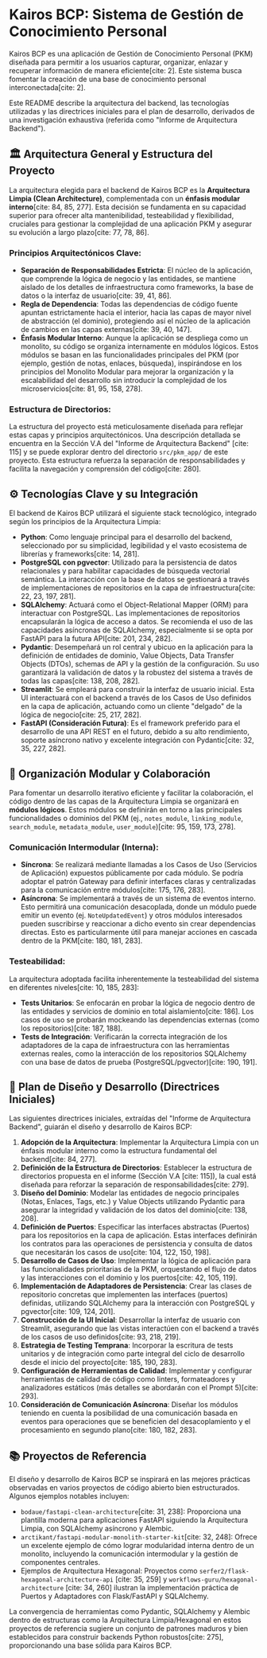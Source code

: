# Kairos BCP: Sistema de Gestión de Conocimiento Personal

Kairos BCP es una aplicación de Gestión de Conocimiento Personal (PKM) diseñada para permitir a los usuarios capturar, organizar, enlazar y recuperar información de manera eficiente[cite: 2]. Este sistema busca fomentar la creación de una base de conocimiento personal interconectada[cite: 2].

Este README describe la arquitectura del backend, las tecnologías utilizadas y las directrices iniciales para el plan de desarrollo, derivados de una investigación exhaustiva (referida como "Informe de Arquitectura Backend").

## 🏛️ Arquitectura General y Estructura del Proyecto

La arquitectura elegida para el backend de Kairos BCP es la **Arquitectura Limpia (Clean Architecture)**, complementada con un **énfasis modular interno**[cite: 84, 85, 277]. Esta decisión se fundamenta en su capacidad superior para ofrecer alta mantenibilidad, testeabilidad y flexibilidad, cruciales para gestionar la complejidad de una aplicación PKM y asegurar su evolución a largo plazo[cite: 77, 78, 86].

### Principios Arquitectónicos Clave:
* **Separación de Responsabilidades Estricta**: El núcleo de la aplicación, que comprende la lógica de negocio y las entidades, se mantiene aislado de los detalles de infraestructura como frameworks, la base de datos o la interfaz de usuario[cite: 39, 41, 86].
* **Regla de Dependencia**: Todas las dependencias de código fuente apuntan estrictamente hacia el interior, hacia las capas de mayor nivel de abstracción (el dominio), protegiendo así el núcleo de la aplicación de cambios en las capas externas[cite: 39, 40, 147].
* **Énfasis Modular Interno**: Aunque la aplicación se despliega como un monolito, su código se organiza internamente en módulos lógicos. Estos módulos se basan en las funcionalidades principales del PKM (por ejemplo, gestión de notas, enlaces, búsqueda), inspirándose en los principios del Monolito Modular para mejorar la organización y la escalabilidad del desarrollo sin introducir la complejidad de los microservicios[cite: 81, 95, 158, 278].

### Estructura de Directorios:
La estructura del proyecto está meticulosamente diseñada para reflejar estas capas y principios arquitectónicos. Una descripción detallada se encuentra en la Sección V.A del "Informe de Arquitectura Backend" [cite: 115] y se puede explorar dentro del directorio `src/pkm_app/` de este proyecto. Esta estructura refuerza la separación de responsabilidades y facilita la navegación y comprensión del código[cite: 280].

## ⚙️ Tecnologías Clave y su Integración

El backend de Kairos BCP utilizará el siguiente stack tecnológico, integrado según los principios de la Arquitectura Limpia:

* **Python**: Como lenguaje principal para el desarrollo del backend, seleccionado por su simplicidad, legibilidad y el vasto ecosistema de librerías y frameworks[cite: 14, 281].
* **PostgreSQL con pgvector**: Utilizado para la persistencia de datos relacionales y para habilitar capacidades de búsqueda vectorial semántica. La interacción con la base de datos se gestionará a través de implementaciones de repositorios en la capa de infraestructura[cite: 22, 23, 197, 281].
* **SQLAlchemy**: Actuará como el Object-Relational Mapper (ORM) para interactuar con PostgreSQL. Las implementaciones de repositorios encapsularán la lógica de acceso a datos. Se recomienda el uso de las capacidades asíncronas de SQLAlchemy, especialmente si se opta por FastAPI para la futura API[cite: 201, 234, 282].
* **Pydantic**: Desempeñará un rol central y ubicuo en la aplicación para la definición de entidades de dominio, Value Objects, Data Transfer Objects (DTOs), schemas de API y la gestión de la configuración. Su uso garantizará la validación de datos y la robustez del sistema a través de todas las capas[cite: 138, 208, 282].
* **Streamlit**: Se empleará para construir la interfaz de usuario inicial. Esta UI interactuará con el backend a través de los Casos de Uso definidos en la capa de aplicación, actuando como un cliente "delgado" de la lógica de negocio[cite: 25, 217, 282].
* **FastAPI (Consideración Futura)**: Es el framework preferido para el desarrollo de una API REST en el futuro, debido a su alto rendimiento, soporte asíncrono nativo y excelente integración con Pydantic[cite: 32, 35, 227, 282].

## 🧩 Organización Modular y Colaboración

Para fomentar un desarrollo iterativo eficiente y facilitar la colaboración, el código dentro de las capas de la Arquitectura Limpia se organizará en **módulos lógicos**. Estos módulos se definirán en torno a las principales funcionalidades o dominios del PKM (ej., `notes_module`, `linking_module`, `search_module`, `metadata_module`, `user_module`)[cite: 95, 159, 173, 278].

### Comunicación Intermodular (Interna):
* **Síncrona**: Se realizará mediante llamadas a los Casos de Uso (Servicios de Aplicación) expuestos públicamente por cada módulo. Se podría adoptar el patrón Gateway para definir interfaces claras y centralizadas para la comunicación entre módulos[cite: 175, 176, 283].
* **Asíncrona**: Se implementará a través de un sistema de eventos interno. Esto permitirá una comunicación desacoplada, donde un módulo puede emitir un evento (ej. `NoteUpdatedEvent`) y otros módulos interesados pueden suscribirse y reaccionar a dicho evento sin crear dependencias directas. Esto es particularmente útil para manejar acciones en cascada dentro de la PKM[cite: 180, 181, 283].

### Testeabilidad:
La arquitectura adoptada facilita inherentemente la testeabilidad del sistema en diferentes niveles[cite: 10, 185, 283]:
* **Tests Unitarios**: Se enfocarán en probar la lógica de negocio dentro de las entidades y servicios de dominio en total aislamiento[cite: 186]. Los casos de uso se probarán mockeando las dependencias externas (como los repositorios)[cite: 187, 188].
* **Tests de Integración**: Verificarán la correcta integración de los adaptadores de la capa de infraestructura con las herramientas externas reales, como la interacción de los repositorios SQLAlchemy con una base de datos de prueba (PostgreSQL/pgvector)[cite: 190, 191].

## 📝 Plan de Diseño y Desarrollo (Directrices Iniciales)

Las siguientes directrices iniciales, extraídas del "Informe de Arquitectura Backend", guiarán el diseño y desarrollo de Kairos BCP:

1.  **Adopción de la Arquitectura**: Implementar la Arquitectura Limpia con un énfasis modular interno como la estructura fundamental del backend[cite: 84, 277].
2.  **Definición de la Estructura de Directorios**: Establecer la estructura de directorios propuesta en el informe (Sección V.A [cite: 115]), la cual está diseñada para reforzar la separación de responsabilidades[cite: 279].
3.  **Diseño del Dominio**: Modelar las entidades de negocio principales (Notas, Enlaces, Tags, etc.) y Value Objects utilizando Pydantic para asegurar la integridad y validación de los datos del dominio[cite: 138, 208].
4.  **Definición de Puertos**: Especificar las interfaces abstractas (Puertos) para los repositorios en la capa de aplicación. Estas interfaces definirán los contratos para las operaciones de persistencia y consulta de datos que necesitarán los casos de uso[cite: 104, 122, 150, 198].
5.  **Desarrollo de Casos de Uso**: Implementar la lógica de aplicación para las funcionalidades prioritarias de la PKM, orquestando el flujo de datos y las interacciones con el dominio y los puertos[cite: 42, 105, 119].
6.  **Implementación de Adaptadores de Persistencia**: Crear las clases de repositorio concretas que implementen las interfaces (puertos) definidas, utilizando SQLAlchemy para la interacción con PostgreSQL y pgvector[cite: 109, 124, 201].
7.  **Construcción de la UI Inicial**: Desarrollar la interfaz de usuario con Streamlit, asegurando que las vistas interactúen con el backend a través de los casos de uso definidos[cite: 93, 218, 219].
8.  **Estrategia de Testing Temprana**: Incorporar la escritura de tests unitarios y de integración como parte integral del ciclo de desarrollo desde el inicio del proyecto[cite: 185, 190, 283].
9.  **Configuración de Herramientas de Calidad**: Implementar y configurar herramientas de calidad de código como linters, formateadores y analizadores estáticos (más detalles se abordarán con el Prompt 5)[cite: 293].
10. **Consideración de Comunicación Asíncrona**: Diseñar los módulos teniendo en cuenta la posibilidad de una comunicación basada en eventos para operaciones que se beneficien del desacoplamiento y el procesamiento en segundo plano[cite: 180, 182, 283].

## 📚 Proyectos de Referencia

El diseño y desarrollo de Kairos BCP se inspirará en las mejores prácticas observadas en varios proyectos de código abierto bien estructurados. Algunos ejemplos notables incluyen:

* `bodaue/fastapi-clean-architecture`[cite: 31, 238]: Proporciona una plantilla moderna para aplicaciones FastAPI siguiendo la Arquitectura Limpia, con SQLAlchemy asíncrono y Alembic.
* `arctikant/fastapi-modular-monolith-starter-kit`[cite: 32, 248]: Ofrece un excelente ejemplo de cómo lograr modularidad interna dentro de un monolito, incluyendo la comunicación intermodular y la gestión de componentes centrales.
* Ejemplos de Arquitectura Hexagonal: Proyectos como `serfer2/flask-hexagonal-architecture-api` [cite: 35, 259] y `workflows-guru/hexagonal-architecture` [cite: 34, 260] ilustran la implementación práctica de Puertos y Adaptadores con Flask/FastAPI y SQLAlchemy.

La convergencia de herramientas como Pydantic, SQLAlchemy y Alembic dentro de estructuras como la Arquitectura Limpia/Hexagonal en estos proyectos de referencia sugiere un conjunto de patrones maduros y bien establecidos para construir backends Python robustos[cite: 275], proporcionando una base sólida para Kairos BCP.